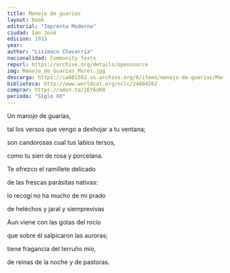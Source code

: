 ```yaml
---
title: Manojo de guarias
layout: book
editorial: "Imprenta Moderna"
ciudad: San José
edicion: 1913
year: 
author: "Lisímaco Chavarría"
nacionalidad: Community Texts
repurl: https://archive.org/details/opensource
img: Manojo_de_Guarias_Morel.jpg
descarga: https://ia601502.us.archive.org/6/items/manojo-de-guarias/Manojo%20de%20Guarias.pdf
biblioteca: http://www.worldcat.org/oclc/24804262
comprar: https://amzn.to/2EY6xK0
periodo: "Siglo XX"
---
```

 
Un manojo de guarías, 
 
tal los versos que vengo a deshojar a tu ventana; 
 
son candorosas cual tus labios tersos, 
 
como tu sien de rosa y porcelana.
 
 
Te ofrezco el ramillete delicado 
 
de las frescas parásitas nativas:
 
lo recogí no ha mucho de mi prado
 
de heléchos y jaral y siemprevivas
 
 
Aun viene con las gotas del rocío
 
que sobre él salpicaron las auroras;
  
tiene fragancia del terruño mío,
 
de reinas de la noche y de pastoras.
